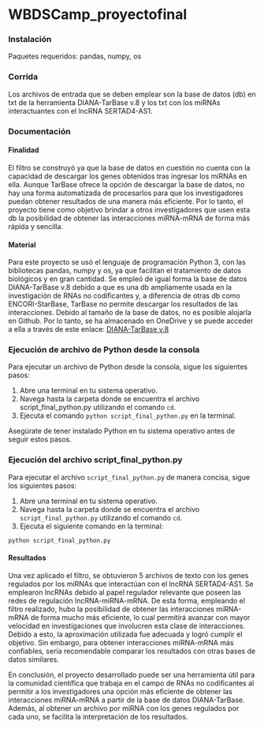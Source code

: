 # WBDSCamp_proyectofinal
### Instalación
Paquetes requeridos: pandas, numpy, os

### Corrida
Los archivos de entrada que se deben emplear son la base de datos (db) en txt de la herramienta DIANA-TarBase v.8 y los txt con los miRNAs interactuantes con el lncRNA SERTAD4-AS1.

### Documentación
#### Finalidad
El filtro se construyó ya que la base de datos en cuestión no cuenta con la capacidad de descargar los genes obtenidos tras ingresar los miRNAs en ella. Aunque TarBase ofrece la opción de descargar la base de datos, no hay una forma automatizada de procesarlos para que los investigadores puedan obtener resultados de una manera más eficiente. Por lo tanto, el proyecto tiene como objetivo brindar a otros investigadores que usen esta db la posibilidad de obtener las interacciones miRNA-mRNA de forma más rápida y sencilla.

#### Material
Para este proyecto se usó el lenguaje de programación Python 3, con las bibliotecas pandas, numpy y os, ya que facilitan el tratamiento de datos biológicos y en gran cantidad. Se empleó de igual forma la base de datos DIANA-TarBase v.8 debido a que es una db ampliamente usada en la investigación de RNAs no codificantes y, a diferencia de otras db como ENCORI-StarBase, TarBase no permite descargar los resultados de las interacciones.
Debido al tamaño de la base de datos, no es posible alojarla en Github. Por lo tanto, se ha almacenado en OneDrive y se puede acceder a ella a través de este enlace: [DIANA-TarBase v.8](https://correouisedu-my.sharepoint.com/:t:/g/personal/valentina2170074_correo_uis_edu_co/EYByBfS44FVGsy2afVavtkgBMpWjo5NbnW0C81QVMCgQgA?e=WVUP7L)

### Ejecución de archivo de Python desde la consola

Para ejecutar un archivo de Python desde la consola, sigue los siguientes pasos:

1. Abre una terminal en tu sistema operativo.
2. Navega hasta la carpeta donde se encuentra el archivo script_final_python.py utilizando el comando `cd`.
3. Ejecuta el comando `python script_final_python.py` en la terminal.

Asegúrate de tener instalado Python en tu sistema operativo antes de seguir estos pasos.

### Ejecución del archivo script_final_python.py

Para ejecutar el archivo `script_final_python.py` de manera concisa, sigue los siguientes pasos:

1. Abre una terminal en tu sistema operativo.
2. Navega hasta la carpeta donde se encuentra el archivo `script_final_python.py` utilizando el comando `cd`.
3. Ejecuta el siguiente comando en la terminal: 

```
python script_final_python.py
```

#### Resultados
Una vez aplicado el filtro, se obtuvieron 5 archivos de texto con los genes regulados por los miRNAs que interactúan con el lncRNA SERTAD4-AS1. Se emplearon lncRNAs debido al papel regulador relevante que poseen las redes de regulación lncRNA-miRNA-mRNA.
De esta forma, empleando el filtro realizado, hubo la posibilidad de obtener las interacciones miRNA-mRNA de forma mucho más eficiente, lo cual permitirá avanzar con mayor velocidad en investigaciones que involucren esta clase de interacciones. Debido a esto, la aproximación utilizada fue adecuada y logró cumplir el objetivo. Sin embargo, para obtener interacciones miRNA-mRNA más confiables, sería recomendable comparar los resultados con otras bases de datos similares.

En conclusión, el proyecto desarrollado puede ser una herramienta útil para la comunidad científica que trabaja en el campo de RNAs no codificantes al permitir a los investigadores una opción más eficiente de obtener las interacciones miRNA-mRNA a partir de la base de datos DIANA-TarBase. Además, al obtener un archivo por miRNA con los genes regulados por cada uno, se facilita la interpretación de los resultados.
